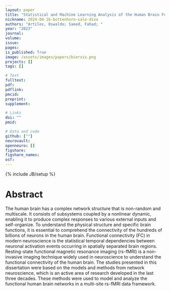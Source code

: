 ```yaml
---
layout: paper
title: "Statistical and Machine Learning Analysis of the Human Brain Functional Network in a Multi-Site Resting-State Functional MRI Database Framework"
nickname: 2024-04-16-bottenhorn-salo-diva
authors: "Artiles, Oswaldo; Saeed, Fahad; "
year: "2023"
journal: 
volume: 
issue:
pages: 
is_published: True
image: /assets/images/papers/biorxiv.png
projects: []
tags: []

# Text
fulltext:
pdf:
pdflink:
pmcid:
preprint: 
supplement:

# Links
doi: ""
pmid:

# Data and code
github: [""]
neurovault:
openneuro: []
figshare:
figshare_names:
osf:
---
```

{% include JB/setup %}

# Abstract

The human brain has a complex network structure that is non-random and multiscale. It consists of subsystems coupled by a nonlinear dynamic, enabling it to produce complex responses to various external inputs and self-organize. To understand the physical structure and specific brain functions, it is essential to comprehend the connectivity of the hundreds of billions of neurons in the human brain. Functional connectivity (FC) in modern neuroscience is the statistical temporal dependencies between neuronal activation events occurring in spatially separated brain regions. Resting-state functional magnetic resonance imaging (rs-fMRI) is a non-invasive imaging technique widely used in neuroscience to understand the functional connectivity of the human brain. The studies presented in this dissertation were based on the models and methods from network neuroscience, which is an active area of research developed in the last three decades. These methods were used to model and analyze the functional human brain networks in a multi-site rs-fMRI data framework.

